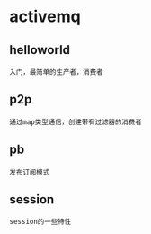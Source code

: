 # activemq

## helloworld
    入门，最简单的生产者，消费者

## p2p
    通过map类型通信，创建带有过滤器的消费者

## pb
    发布订阅模式

## session
    session的一些特性